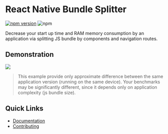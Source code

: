 # React Native Bundle Splitter

[![npm version](https://badge.fury.io/js/react-native-bundle-splitter.svg)](http://badge.fury.io/js/react-native-bundle-splitter) ![npm](https://img.shields.io/npm/dw/react-native-bundle-splitter.svg)

Decrease your start up time and RAM memory consumption by an application via splitting JS bundle by components and navigation routes.

## Demonstration

<img src="./docs/images/demo.gif?raw=true">


> This example provide only approximate difference between the same application version (running on the same device). Your benchmarks may be significantly different, since it depends only on application complexity (js bundle size).

## Quick Links
- [Documentation](https://kirillzyusko.github.io/react-native-bundle-splitter/)
- [Contributing](https://github.com/kirillzyusko/react-native-bundle-splitter/blob/master/CONTRIBUTING.MD)
